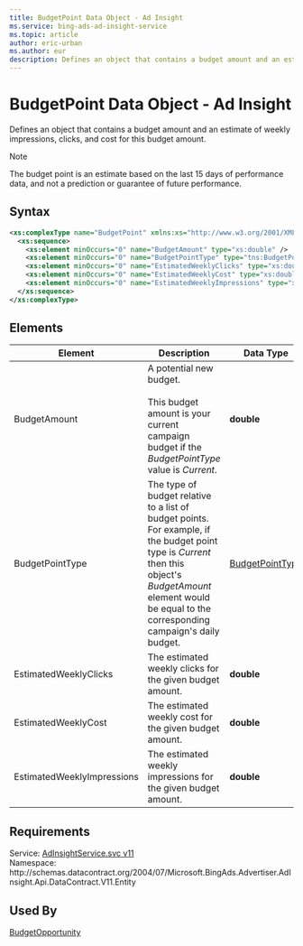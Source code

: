 ```yaml
---
title: BudgetPoint Data Object - Ad Insight
ms.service: bing-ads-ad-insight-service
ms.topic: article
author: eric-urban
ms.author: eur
description: Defines an object that contains a budget amount and an estimate of weekly impressions, clicks, and cost for this budget amount.
---
```

# BudgetPoint Data Object - Ad Insight
Defines an object that contains a budget amount and an estimate of weekly impressions, clicks, and cost for this budget amount.

> [!NOTE]
> The budget point is an estimate based on the last 15 days of performance data, and not a prediction or guarantee of future performance.

## Syntax
```xml
<xs:complexType name="BudgetPoint" xmlns:xs="http://www.w3.org/2001/XMLSchema">
  <xs:sequence>
    <xs:element minOccurs="0" name="BudgetAmount" type="xs:double" />
    <xs:element minOccurs="0" name="BudgetPointType" type="tns:BudgetPointType" />
    <xs:element minOccurs="0" name="EstimatedWeeklyClicks" type="xs:double" />
    <xs:element minOccurs="0" name="EstimatedWeeklyCost" type="xs:double" />
    <xs:element minOccurs="0" name="EstimatedWeeklyImpressions" type="xs:double" />
  </xs:sequence>
</xs:complexType>
```

## <a name="elements"></a>Elements

|Element|Description|Data Type|
|-----------|---------------|-------------|
|<a name="budgetamount"></a>BudgetAmount|A potential new budget.<br /><br /> This budget amount is your current campaign budget if the *BudgetPointType* value is *Current*.|**double**|
|<a name="budgetpointtype"></a>BudgetPointType|The type of budget relative to a list of budget points. For example, if the budget point type is *Current* then this object's *BudgetAmount* element would be equal to the corresponding campaign's daily budget.|[BudgetPointType](budgetpointtype.md)|
|<a name="estimatedweeklyclicks"></a>EstimatedWeeklyClicks|The estimated weekly  clicks for the given budget amount.|**double**|
|<a name="estimatedweeklycost"></a>EstimatedWeeklyCost|The estimated weekly cost for the given budget amount.|**double**|
|<a name="estimatedweeklyimpressions"></a>EstimatedWeeklyImpressions|The estimated weekly impressions for the given budget amount.|**double**|

## Requirements
Service: [AdInsightService.svc v11](https://adinsight.api.bingads.microsoft.com/Api/Advertiser/AdInsight/v11/AdInsightService.svc)  
Namespace: http\://schemas.datacontract.org/2004/07/Microsoft.BingAds.Advertiser.AdInsight.Api.DataContract.V11.Entity  

## Used By
[BudgetOpportunity](budgetopportunity.md)  
